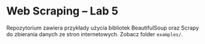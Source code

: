 # Web Scraping – Lab 5

Repozytorium zawiera przykłady użycia bibliotek BeautifulSoup oraz Scrapy do zbierania danych ze stron internetowych.
Zobacz folder `examples/`.

